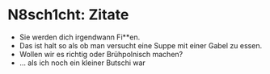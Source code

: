 # N8sch1cht: Zitate

- Sie werden dich irgendwann Fi**en.
- Das ist halt so als ob man versucht eine Suppe mit einer Gabel zu essen.
- Wollen wir es richtig oder Brühpolnisch machen?
- ... als ich noch ein kleiner Butschi war
